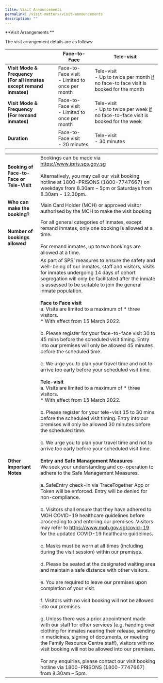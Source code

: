 ```yaml
---
title: Visit Announcements
permalink: /visit-matters/visit-announcements
description: ""
---
```

**Visit Arrangements **

The visit arrangement details are as follows:

|  |Face-to-Face  | Tele-visit  |
| -------- | -------- | -------- |
|**Visit Mode & Frequency<br>(For all inmates except remand inmates)**| Face-to-Face visit<br>- Limited to once per month |Tele-visit<br>- Up to twice per month <u>if</u> no face-to face visit is booked for the month|
|**Visit Mode & Frequency<br>(For remand inmates)**|Face-to-Face visit<br>- Limited to once per month|Tele-visit<br>- Up to twice per week <u>if</u> no face-to-face visit is booked for the week|
|**Duration**|Face-to-Face visit <br>- 20 minutes|Tele-visit<br>- 30 minutes  |

|  |  |
| -------- | -------- | 
| **Booking of Face-to-Face or Tele-Visit** |Bookings can be made via https://www.ipris.sps.gov.sg <br>&nbsp;<br>Alternatively, you may call our visit booking hotline at 1800-PRISONS (1800-7747667) on weekdays from 8.30am – 5pm or Saturdays from 8.30am - 12.30pm. |
|**Who can make the booking?**|Main Card Holder (MCH) or approved visitor authorised by the MCH to make the visit booking |
|**Number of bookings allowed** |For all general categories of inmates, except remand inmates, only one booking is allowed at a time.<br>&nbsp;<br>For remand inmates, up to two bookings are allowed at a time.|
|**Other Important Notes**|As part of SPS’ measures to ensure the safety and well-being of our inmates, staff and visitors, visits for inmates undergoing 14 days of cohort segregation will only be facilitated after the inmate is assessed to be suitable to join the general inmate population. <br>&nbsp;<br>**Face to Face visit** <br>a.       Visits are limited to a maximum of * three visitors.<br>* With effect from 15 March 2022.<br>&nbsp;<br>b.       Please register for your face-to-face visit 30 to 45 mins before the scheduled visit timing. Entry into our premises will only be allowed 45 minutes before the scheduled time.<br>&nbsp;<br>c.       We urge you to plan your travel time and not to arrive too early before your scheduled visit time.<br>&nbsp;<br>**Tele-visit**<br>a.       Visits are limited to a maximum of * three visitors. <br>* With effect from 15 March 2022.<br>&nbsp;<br>b.       Please register for your tele-visit 15 to 30 mins before the scheduled visit timing. Entry into our premises will only be allowed 30 minutes before the scheduled time.<br>&nbsp;<br>c.      We urge you to plan your travel time and not to arrive too early before your scheduled visit time.<br>&nbsp;<br>**Entry and Safe Management Measures**<br>We seek your understanding and co-operation to adhere to the Safe Management Measures. <br>&nbsp;<br>a.       SafeEntry check-in via TraceTogether App or Token will be enforced. Entry will be denied for non-compliance.<br>&nbsp;<br>b.       Visitors shall ensure that they have adhered to MOH COVID-19 healthcare guidelines before proceeding to and entering our premises. Visitors may refer to https://www.moh.gov.sg/covid-19 for the updated COVID-19 healthcare guidelines.<br>&nbsp;<br>c.       Masks must be worn at all times (including during the visit session) within our premises.<br>&nbsp;<br>d.       Please be seated at the designated waiting area and maintain a safe distance with other visitors.<br>&nbsp;<br>e.       You are required to leave our premises upon completion of your visit.<br>&nbsp;<br>f.        Visitors with no visit booking will not be allowed into our premises.<br>&nbsp;<br>g.       Unless there was a prior appointment made with our staff for other services (e.g.  handing over clothing for inmates nearing their release, sending in medicines, signing of documents, or meeting the Family Resource Centre staff), visitors with no visit booking will not be allowed into our premises.<br>&nbsp;<br>For any enquiries, please contact our visit booking hotline via 1800-PRISONS (1800-7747667) from 8.30am – 5pm.  |